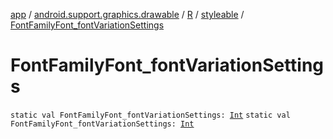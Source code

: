 [app](../../../index.md) / [android.support.graphics.drawable](../../index.md) / [R](../index.md) / [styleable](index.md) / [FontFamilyFont_fontVariationSettings](./-font-family-font_font-variation-settings.md)

# FontFamilyFont_fontVariationSettings

`static val FontFamilyFont_fontVariationSettings: `[`Int`](https://kotlinlang.org/api/latest/jvm/stdlib/kotlin/-int/index.html)
`static val FontFamilyFont_fontVariationSettings: `[`Int`](https://kotlinlang.org/api/latest/jvm/stdlib/kotlin/-int/index.html)